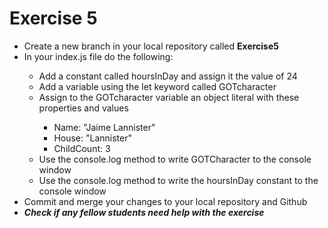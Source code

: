 # Exercise 5
<ul>
    <li>Create a new branch in your local repository called <strong>Exercise5</strong></li>
    <li>In your index.js file do the following:</li>
    <ul>
        <li>Add a constant called hoursInDay and assign it the value of 24</li>
        <li>Add a variable using the let keyword called GOTcharacter</li>
        <li>Assign to the GOTcharacter variable an object literal with these properties and values</li>
        <ul>
            <li>Name: "Jaime Lannister"</li>
            <li>House: "Lannister"</li>
            <li>ChildCount: 3</li>
        </ul>
        <li>Use the console.log method to write GOTCharacter to the console window</li>
        <li>Use the console.log method to write the hoursInDay constant to the console window</li>
    </ul>
    <li>Commit and merge your changes to your local repository and Github</li>
    <li><em><strong>Check if any fellow students need help with the exercise</strong></em></li>
</ul>